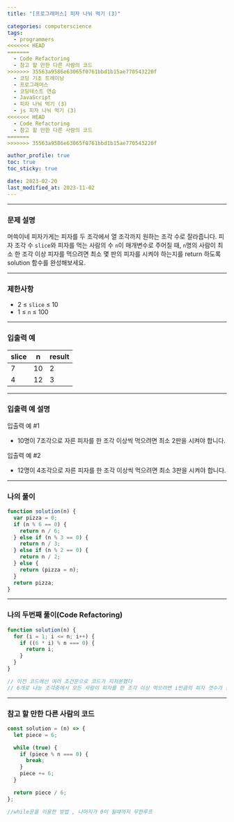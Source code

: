 ```yaml
---
title: "[프로그래머스] 피자 나눠 먹기 (3)"

categories: computerscience
tags:
  - programmers
<<<<<<< HEAD
=======
  - Code Refactoring
  - 참고 할 만한 다른 사람의 코드
>>>>>>> 35563a9586e63065f0761bbd1b15ae770543220f
  - 코딩 기초 트레이닝
  - 프로그래머스
  - 코딩테스트 연습
  - JavaScript
  - 피자 나눠 먹기 (3)
  - js 피자 나눠 먹기 (3)
<<<<<<< HEAD
  - Code Refactoring
  - 참고 할 만한 다른 사람의 코드
=======
>>>>>>> 35563a9586e63065f0761bbd1b15ae770543220f

author_profile: true
toc: true
toc_sticky: true

date: 2023-02-20
last_modified_at: 2023-11-02
---
```


---

### 문제 설명

머쓱이네 피자가게는 피자를 두 조각에서 열 조각까지 원하는 조각 수로 잘라줍니다. 피자 조각 수 `slice`와 피자를 먹는 사람의 수 `n`이 매개변수로 주어질 때, `n`명의 사람이 최소 한 조각 이상 피자를 먹으려면 최소 몇 판의 피자를 시켜야 하는지를 return 하도록 solution 함수를 완성해보세요.

---

### 제한사항

- 2 ≤ `slice` ≤ 10
- 1 ≤ `n` ≤ 100

---

### 입출력 예

| slice | n   | result |
| ----- | --- | ------ |
| 7     | 10  | 2      |
| 4     | 12  | 3      |

---

### 입출력 예 설명

입출력 예 #1

- 10명이 7조각으로 자른 피자를 한 조각 이상씩 먹으려면 최소 2판을 시켜야 합니다.

입출력 예 #2

- 12명이 4조각으로 자른 피자를 한 조각 이상씩 먹으려면 최소 3판을 시켜야 합니다.

---

### 나의 풀이

```jsx
function solution(n) {
  var pizza = 0;
  if (n % 6 == 0) {
    return n / 6;
  } else if (n % 3 == 0) {
    return n / 3;
  } else if (n % 2 == 0) {
    return n / 2;
  } else {
    return (pizza = n);
  }
  return pizza;
}
```

---

### 나의 두번째 풀이(Code Refactoring)

```jsx
function solution(n) {
  for (i = 1; i <= n; i++) {
    if ((6 * i) % n === 0) {
      return i;
    }
  }
}

// 이전 코드에선 여러 조건문으로 코드가 지저분했다
// 6개로 나눈 조각중에서 모든 사람이 피자를 한 조각 이상 먹으려면 i만큼의 피자 갯수가 필요하다
```

---

### 참고 할 만한 다른 사람의 코드

```jsx
const solution = (n) => {
  let piece = 6;

  while (true) {
    if (piece % n === 0) {
      break;
    }
    piece += 6;
  }

  return piece / 6;
};

//while문을 이용한 방법 , 나머지가 0이 될때까지 무한루프
```
